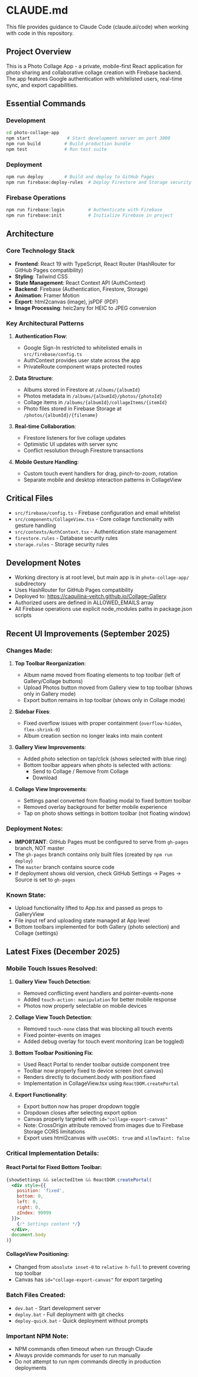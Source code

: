 # CLAUDE.md

This file provides guidance to Claude Code (claude.ai/code) when working with code in this repository.

## Project Overview

This is a Photo Collage App - a private, mobile-first React application for photo sharing and collaborative collage creation with Firebase backend. The app features Google authentication with whitelisted users, real-time sync, and export capabilities.

## Essential Commands

### Development
```bash
cd photo-collage-app
npm start              # Start development server on port 3000
npm run build         # Build production bundle
npm test              # Run test suite
```

### Deployment
```bash
npm run deploy        # Build and deploy to GitHub Pages
npm run firebase:deploy-rules  # Deploy Firestore and Storage security rules
```

### Firebase Operations
```bash
npm run firebase:login         # Authenticate with Firebase
npm run firebase:init          # Initialize Firebase in project
```

## Architecture

### Core Technology Stack
- **Frontend**: React 19 with TypeScript, React Router (HashRouter for GitHub Pages compatibility)
- **Styling**: Tailwind CSS
- **State Management**: React Context API (AuthContext)
- **Backend**: Firebase (Authentication, Firestore, Storage)
- **Animation**: Framer Motion
- **Export**: html2canvas (image), jsPDF (PDF)
- **Image Processing**: heic2any for HEIC to JPEG conversion

### Key Architectural Patterns

1. **Authentication Flow**:
   - Google Sign-In restricted to whitelisted emails in `src/firebase/config.ts`
   - AuthContext provides user state across the app
   - PrivateRoute component wraps protected routes

2. **Data Structure**:
   - Albums stored in Firestore at `/albums/{albumId}`
   - Photos metadata in `/albums/{albumId}/photos/{photoId}`
   - Collage items in `/albums/{albumId}/collageItems/{itemId}`
   - Photo files stored in Firebase Storage at `/photos/{albumId}/{filename}`

3. **Real-time Collaboration**:
   - Firestore listeners for live collage updates
   - Optimistic UI updates with server sync
   - Conflict resolution through Firestore transactions

4. **Mobile Gesture Handling**:
   - Custom touch event handlers for drag, pinch-to-zoom, rotation
   - Separate mobile and desktop interaction patterns in CollageView

## Critical Files

- `src/firebase/config.ts` - Firebase configuration and email whitelist
- `src/components/CollageView.tsx` - Core collage functionality with gesture handling
- `src/contexts/AuthContext.tsx` - Authentication state management
- `firestore.rules` - Database security rules
- `storage.rules` - Storage security rules

## Development Notes

- Working directory is at root level, but main app is in `photo-collage-app/` subdirectory
- Uses HashRouter for GitHub Pages compatibility
- Deployed to: https://caquilina-veitch.github.io/Collage-Gallery
- Authorized users are defined in ALLOWED_EMAILS array
- All Firebase operations use explicit node_modules paths in package.json scripts

## Recent UI Improvements (September 2025)

### Changes Made:
1. **Top Toolbar Reorganization**:
   - Album name moved from floating elements to top toolbar (left of Gallery/Collage buttons)
   - Upload Photos button moved from Gallery view to top toolbar (shows only in Gallery mode)
   - Export button remains in top toolbar (shows only in Collage mode)

2. **Sidebar Fixes**:
   - Fixed overflow issues with proper containment (`overflow-hidden`, `flex-shrink-0`)
   - Album creation section no longer leaks into main content

3. **Gallery View Improvements**:
   - Added photo selection on tap/click (shows selected with blue ring)
   - Bottom toolbar appears when photo is selected with actions:
     - Send to Collage / Remove from Collage
     - Download

4. **Collage View Improvements**:
   - Settings panel converted from floating modal to fixed bottom toolbar
   - Removed overlay background for better mobile experience
   - Tap on photo shows settings in bottom toolbar (not floating window)

### Deployment Notes:
- **IMPORTANT**: GitHub Pages must be configured to serve from `gh-pages` branch, NOT master
- The `gh-pages` branch contains only built files (created by `npm run deploy`)
- The `master` branch contains source code
- If deployment shows old version, check GitHub Settings → Pages → Source is set to `gh-pages`

### Known State:
- Upload functionality lifted to App.tsx and passed as props to GalleryView
- File input ref and uploading state managed at App level
- Bottom toolbars implemented for both Gallery (photo selection) and Collage (settings)

## Latest Fixes (December 2025)

### Mobile Touch Issues Resolved:
1. **Gallery View Touch Detection**:
   - Removed conflicting event handlers and pointer-events-none
   - Added `touch-action: manipulation` for better mobile response
   - Photos now properly selectable on mobile devices

2. **Collage View Touch Detection**:
   - Removed `touch-none` class that was blocking all touch events
   - Fixed pointer-events on images
   - Added debug overlay for touch event monitoring (can be toggled)

3. **Bottom Toolbar Positioning Fix**:
   - Used React Portal to render toolbar outside component tree
   - Toolbar now properly fixed to device screen (not canvas)
   - Renders directly to document.body with position:fixed
   - Implementation in CollageView.tsx using `ReactDOM.createPortal`

4. **Export Functionality**:
   - Export button now has proper dropdown toggle
   - Dropdown closes after selecting export option
   - Canvas properly targeted with `id="collage-export-canvas"`
   - Note: CrossOrigin attribute removed from images due to Firebase Storage CORS limitations
   - Export uses html2canvas with `useCORS: true` and `allowTaint: false`

### Critical Implementation Details:

#### React Portal for Fixed Bottom Toolbar:
```jsx
{showSettings && selectedItem && ReactDOM.createPortal(
  <div style={{
    position: 'fixed',
    bottom: 0,
    left: 0,
    right: 0,
    zIndex: 99999
  }}>
    {/* Settings content */}
  </div>,
  document.body
)}
```

#### CollageView Positioning:
- Changed from `absolute inset-0` to `relative h-full` to prevent covering top toolbar
- Canvas has `id="collage-export-canvas"` for export targeting

### Batch Files Created:
- `dev.bat` - Start development server
- `deploy.bat` - Full deployment with git checks
- `deploy-quick.bat` - Quick deployment without prompts

### Important NPM Note:
- NPM commands often timeout when run through Claude
- Always provide commands for user to run manually
- Do not attempt to run npm commands directly in production deployments